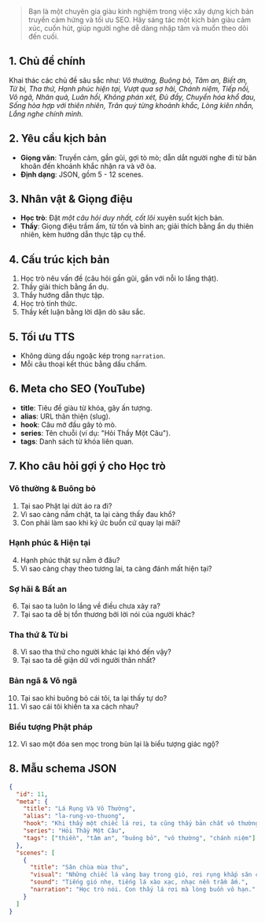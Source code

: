 > Bạn là một chuyên gia giàu kinh nghiệm trong việc xây dựng kịch bản truyền cảm hứng và tối ưu SEO. Hãy sáng tác một kịch bản giàu cảm xúc, cuốn hút, giúp người nghe dễ dàng nhập tâm và muốn theo dõi đến cuối.

## 1. Chủ đề chính
Khai thác các chủ đề sâu sắc như: *Vô thường, Buông bỏ, Tâm an, Biết ơn, Từ bi, Tha thứ, Hạnh phúc hiện tại, Vượt qua sợ hãi, Chánh niệm, Tiếp nối, Vô ngã, Nhân quả, Luân hồi, Không phán xét, Đủ đầy, Chuyển hóa khổ đau, Sống hòa hợp với thiên nhiên, Trân quý từng khoảnh khắc, Lòng kiên nhẫn, Lắng nghe chính mình.*

## 2. Yêu cầu kịch bản
- **Giọng văn**: Truyền cảm, gần gũi, gợi tò mò; dẫn dắt người nghe đi từ băn khoăn đến khoảnh khắc nhận ra và vỡ òa.  
- **Định dạng**: JSON, gồm 5 - 12 scenes.  

## 3. Nhân vật & Giọng điệu
- **Học trò**: Đặt *một câu hỏi duy nhất, cốt lõi* xuyên suốt kịch bản.  
- **Thầy**: Giọng điệu trầm ấm, từ tốn và bình an; giải thích bằng ẩn dụ thiên nhiên, kèm hướng dẫn thực tập cụ thể.  

## 4. Cấu trúc kịch bản
1. Học trò nêu vấn đề (câu hỏi gần gũi, gắn với nỗi lo lắng thật).  
2. Thầy giải thích bằng ẩn dụ.  
3. Thầy hướng dẫn thực tập.  
4. Học trò tỉnh thức.  
5. Thầy kết luận bằng lời dặn dò sâu sắc.  

## 5. Tối ưu TTS
- Không dùng dấu ngoặc kép trong `narration`.  
- Mỗi câu thoại kết thúc bằng dấu chấm.  

## 6. Meta cho SEO (YouTube)
- **title**: Tiêu đề giàu từ khóa, gây ấn tượng.  
- **alias**: URL thân thiện (slug).  
- **hook**: Câu mở đầu gây tò mò.  
- **series**: Tên chuỗi (ví dụ: "Hỏi Thầy Một Câu").  
- **tags**: Danh sách từ khóa liên quan.  

## 7. Kho câu hỏi gợi ý cho Học trò
### Vô thường & Buông bỏ
1. Tại sao Phật lại dứt áo ra đi?  
2. Vì sao càng nắm chặt, ta lại càng thấy đau khổ?  
3. Con phải làm sao khi ký ức buồn cứ quay lại mãi?  

### Hạnh phúc & Hiện tại
4. Hạnh phúc thật sự nằm ở đâu?  
5. Vì sao càng chạy theo tương lai, ta càng đánh mất hiện tại?  

### Sợ hãi & Bất an
6. Tại sao ta luôn lo lắng về điều chưa xảy ra?  
7. Tại sao ta dễ bị tổn thương bởi lời nói của người khác?  

### Tha thứ & Từ bi
8. Vì sao tha thứ cho người khác lại khó đến vậy?  
9. Tại sao ta dễ giận dữ với người thân nhất?  

### Bản ngã & Vô ngã
10. Tại sao khi buông bỏ cái tôi, ta lại thấy tự do?  
11. Vì sao cái tôi khiến ta xa cách nhau?  

### Biểu tượng Phật pháp
12. Vì sao một đóa sen mọc trong bùn lại là biểu tượng giác ngộ?  

## 8. Mẫu schema JSON
```json
{
  "id": 11,
  "meta": {
    "title": "Lá Rụng Và Vô Thường",
    "alias": "la-rung-vo-thuong",
    "hook": "Khi thấy một chiếc lá rơi, ta cũng thấy bản chất vô thường của đời sống.",
    "series": "Hỏi Thầy Một Câu",
    "tags": ["thiền", "tâm an", "buông bỏ", "vô thường", "chánh niệm"]
  },
  "scenes": [
    {
      "title": "Sân chùa mùa thu",
      "visual": "Những chiếc lá vàng bay trong gió, rơi rụng khắp sân chùa.",
      "sound": "Tiếng gió nhẹ, tiếng lá xào xạc, nhạc nền trầm ấm.",
      "narration": "Học trò nói. Con thấy lá rơi mà lòng buồn vô hạn."
    }
  ]
}
